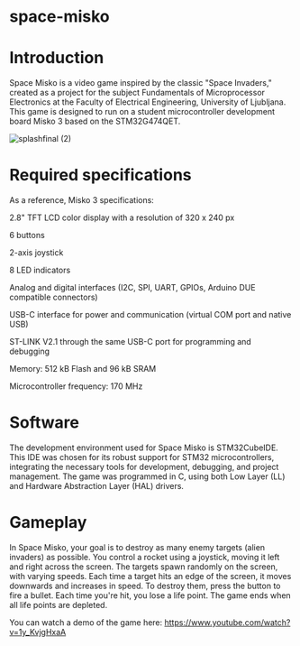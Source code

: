 # space-misko


# Introduction

Space Misko is a video game inspired by the classic "Space Invaders," created as a project for the subject Fundamentals of Microprocessor Electronics at the Faculty of Electrical Engineering, University of Ljubljana. This game is designed to run on a student microcontroller development board Misko 3 based on the STM32G474QET.


 ![splashfinal (2)](https://github.com/user-attachments/assets/8a95994e-bc27-400b-a7a1-d28780f15673)

# Required specifications

As a reference, Misko 3 specifications:
 
 2.8" TFT LCD color display with a resolution of 320 x 240 px
 
 6 buttons
 
 2-axis joystick
 
 8 LED indicators
 
 Analog and digital interfaces (I2C, SPI, UART, GPIOs, Arduino DUE compatible connectors)
 
 USB-C interface for power and communication (virtual COM port and native USB)
 
 ST-LINK V2.1 through the same USB-C port for programming and debugging
 
 Memory: 512 kB Flash and 96 kB SRAM
 
 Microcontroller frequency: 170 MHz


# Software
The development environment used for Space Misko is STM32CubeIDE. This IDE was chosen for its robust support for STM32 microcontrollers, integrating the necessary tools for development, debugging, and project management. The game was programmed in C, using both Low Layer (LL) and Hardware Abstraction Layer (HAL) drivers.

# Gameplay

In Space Misko, your goal is to destroy as many enemy targets (alien invaders) as possible. You control a rocket using a joystick, moving it left and right across the screen. The targets spawn randomly on the screen, with varying speeds. Each time a target hits an edge of the screen, it moves downwards and increases in speed. To destroy them, press the button to fire a bullet. Each time you're hit, you lose a life point. The game ends when all life points are depleted.


You can watch a demo of the game here: https://www.youtube.com/watch?v=1y_KvjgHxaA
